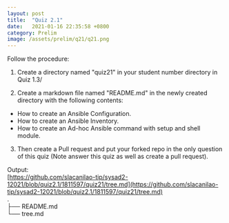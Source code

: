 ```yaml
---
layout: post
title:  "Quiz 2.1"
date:   2021-01-16 22:35:58 +0800
category: Prelim
image: /assets/prelim/q21/q21.png
---
```

Follow the procedure:

1. Create a directory named "quiz21" in your student number directory in Quiz 1.3/

2. Create a markdown file named "README.md" in the newly created directory with the following contents:
 - How to create an Ansible Configuration.
 - How to create an Ansible Inventory.
 - How to create an Ad-hoc Ansible command with setup and shell module.

3. Then create a Pull request and put your forked repo in the only question of this quiz (Note answer this quiz as well as create a pull request).  

Output:  
[https://github.com/slacanilao-tip/sysad2-12021/blob/quiz2.1/1811597/quiz21/tree.md](https://github.com/slacanilao-tip/sysad2-12021/blob/quiz2.1/1811597/quiz21/tree.md)  
.  
├── README.md  
└── tree.md  